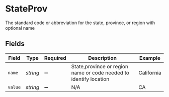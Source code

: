 # StateProv

The standard code or abbreviation for the state, province, or region with optional name


## Fields

| Field                                                             | Type                                                              | Required                                                          | Description                                                       | Example                                                           |
| ----------------------------------------------------------------- | ----------------------------------------------------------------- | ----------------------------------------------------------------- | ----------------------------------------------------------------- | ----------------------------------------------------------------- |
| `name`                                                            | *string*                                                          | :heavy_minus_sign:                                                | State,province or region name or code needed to identify location | California                                                        |
| `value`                                                           | *string*                                                          | :heavy_minus_sign:                                                | N/A                                                               | CA                                                                |